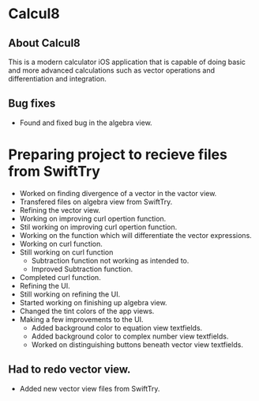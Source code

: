 # Calcul8

## About Calcul8
This is a modern calculator iOS application that is capable of doing basic and more advanced calculations such as vector operations and differentiation and integration.

## Bug fixes
* Found and fixed bug in the algebra view.

# Preparing project to recieve files from SwiftTry
* Worked on finding divergence of a vector in the vactor view.
* Transfered files on algebra view from SwiftTry.
* Refining the vector view.
* Working on improving curl opertion function.
* Stil working on improving curl opertion function.
* Working on the function which will differentiate the vector expressions.
* Working on curl function.
* Still working on curl function
  * Subtraction function not working as intended to.
  * Improved Subtraction function.
* Completed curl function.  
* Refining the UI.
* Still working on refining the UI.
* Started working on finishing up algebra view.
* Changed the tint colors of the app views.
* Making a few improvements to the UI.
  * Added background color to equation view textfields.
  * Added background color to complex number view textfields.
  * Worked on distinguishing buttons beneath vector view textfields.

## Had to redo vector view.
* Added new vector view files from SwiftTry.

